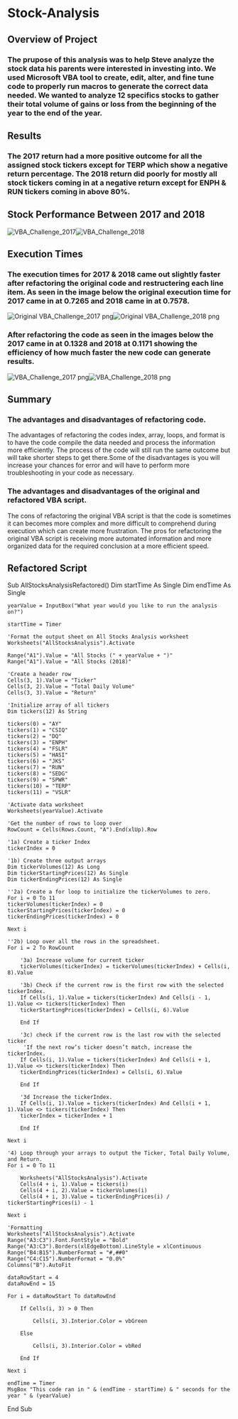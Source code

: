 # Stock-Analysis

## Overview of Project 

### The prupose of this analysis was to help Steve analyze the stock data his parents were interested in investing into. We used Microsoft VBA tool to create, edit, alter, and fine tune code to properly run macros to generate the correct data needed. We wanted to analyze 12 specifics stocks to gather their total volume of gains or loss from the beginning of the year to the end of the year. 

## Results

### The 2017 return had a more positive outcome for all the assigned stock tickers except for TERP which show a negative return percentage. The 2018 return did poorly for mostly all stock tickers coming in at a negative return except for ENPH & RUN tickers coming in above 80%. 

## Stock Performance Between 2017 and 2018
![VBA_Challenge_2017](https://user-images.githubusercontent.com/118647523/207748628-a24ee3c0-7c89-4767-be64-25c616e506f0.png)![VBA_Challenge_2018](https://user-images.githubusercontent.com/118647523/207748643-a60f7747-82f7-4429-a1bf-5cda2650789c.png)

## Execution Times
### The execution times for 2017 & 2018 came out slightly faster after refactoring the original code and restructering each line item. As seen in the image below the original execution time for 2017 came in at 0.7265 and 2018 came in at 0.7578.

![Original VBA_Challenge_2017 png](https://user-images.githubusercontent.com/118647523/207751258-9d0eafed-89d7-426e-aa2c-5066646ef573.png)![Original VBA_Challenge_2018 png](https://user-images.githubusercontent.com/118647523/207751279-eba39c97-1bd9-43a6-9d3f-59502189406e.png)

### After refactoring the code as seen in the images below the 2017 came in at 0.1328 and 2018 at 0.1171 showing the efficiency of how much faster the new code can generate results.

![VBA_Challenge_2017 png](https://user-images.githubusercontent.com/118647523/207751335-6b8aa068-7f47-45ee-8e3c-a81ee3bcdf7d.png)![VBA_Challenge_2018 png](https://user-images.githubusercontent.com/118647523/207751345-8ec64566-80d2-427a-88a7-716ede8917db.png)


## Summary 

### The advantages and disadvantages of refactoring code.
The advantages of refactoring the codes index, array, loops, and format is to have the code compile the data needed and process the information more efficiently. The process of the code will still run the same outcome but will take shorter steps to get there.Some of the disadvantages is you will increase your chances for error and will have to perform more troubleshooting in your code as necessary.

### The advantages and disadvantages of the original and refactored VBA script.
The cons of refactoring the original VBA script is that the code is sometimes it can becomes more complex and more difficult to comprehend during execution which can create more frustration. The pros for refactoring the original VBA script is receiving more automated information and more organized data for the required conclusion at a more efficient speed.

## Refactored Script 

Sub AllStocksAnalysisRefactored()
    Dim startTime As Single
    Dim endTime  As Single

    yearValue = InputBox("What year would you like to run the analysis on?")

    startTime = Timer
    
    'Format the output sheet on All Stocks Analysis worksheet
    Worksheets("AllStocksAnalysis").Activate
    
    Range("A1").Value = "All Stocks (" + yearValue + ")"
    Range("A1").Value = "All Stocks (2018)"
    
    'Create a header row
    Cells(3, 1).Value = "Ticker"
    Cells(3, 2).Value = "Total Daily Volume"
    Cells(3, 3).Value = "Return"

    'Initialize array of all tickers
    Dim tickers(12) As String
    
    tickers(0) = "AY"
    tickers(1) = "CSIQ"
    tickers(2) = "DQ"
    tickers(3) = "ENPH"
    tickers(4) = "FSLR"
    tickers(5) = "HASI"
    tickers(6) = "JKS"
    tickers(7) = "RUN"
    tickers(8) = "SEDG"
    tickers(9) = "SPWR"
    tickers(10) = "TERP"
    tickers(11) = "VSLR"
    
    'Activate data worksheet
    Worksheets(yearValue).Activate
    
    'Get the number of rows to loop over
    RowCount = Cells(Rows.Count, "A").End(xlUp).Row
    
    '1a) Create a ticker Index
    tickerIndex = 0
    
    '1b) Create three output arrays
    Dim tickerVolumes(12) As Long
    Dim tickerStartingPrices(12) As Single
    Dim tickerEndingPrices(12) As Single
    
    ''2a) Create a for loop to initialize the tickerVolumes to zero.
    For i = 0 To 11
    tickerVolumes(tickerIndex) = 0
    tickerStartingPrices(tickerIndex) = 0
    tickerEndingPrices(tickerIndex) = 0
    
    Next i
    
    ''2b) Loop over all the rows in the spreadsheet.
    For i = 2 To RowCount
    
        '3a) Increase volume for current ticker
        tickerVolumes(tickerIndex) = tickerVolumes(tickerIndex) + Cells(i, 8).Value
        
        '3b) Check if the current row is the first row with the selected tickerIndex.
        If Cells(i, 1).Value = tickers(tickerIndex) And Cells(i - 1, 1).Value <> tickers(tickerIndex) Then
        tickerStartingPrices(tickerIndex) = Cells(i, 6).Value
            
        End If
        
        '3c) check if the current row is the last row with the selected ticker
         'If the next row’s ticker doesn’t match, increase the tickerIndex.
        If Cells(i, 1).Value = tickers(tickerIndex) And Cells(i + 1, 1).Value <> tickers(tickerIndex) Then
        tickerEndingPrices(tickerIndex) = Cells(i, 6).Value
            
        End If
        
        '3d Increase the tickerIndex.
        If Cells(i, 1).Value = tickers(tickerIndex) And Cells(i + 1, 1).Value <> tickers(tickerIndex) Then
        tickerIndex = tickerIndex + 1
            
        End If
    
    Next i
    
    '4) Loop through your arrays to output the Ticker, Total Daily Volume, and Return.
    For i = 0 To 11
        
        Worksheets("AllStocksAnalysis").Activate
        Cells(4 + i, 1).Value = tickers(i)
        Cells(4 + i, 2).Value = tickerVolumes(i)
        Cells(4 + i, 3).Value = tickerEndingPrices(i) / tickerStartingPrices(i) - 1
        
    Next i
    
    'Formatting
    Worksheets("AllStocksAnalysis").Activate
    Range("A3:C3").Font.FontStyle = "Bold"
    Range("A3:C3").Borders(xlEdgeBottom).LineStyle = xlContinuous
    Range("B4:B15").NumberFormat = "#,##0"
    Range("C4:C15").NumberFormat = "0.0%"
    Columns("B").AutoFit

    dataRowStart = 4
    dataRowEnd = 15

    For i = dataRowStart To dataRowEnd
        
        If Cells(i, 3) > 0 Then
            
            Cells(i, 3).Interior.Color = vbGreen
            
        Else
        
            Cells(i, 3).Interior.Color = vbRed
            
        End If
        
    Next i
 
    endTime = Timer
    MsgBox "This code ran in " & (endTime - startTime) & " seconds for the year " & (yearValue)

End Sub
